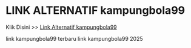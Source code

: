 # LINK ALTERNATIF kampungbola99

Klik Disini >> <a href="https://linksto.pages.dev/">Link Alternatif kampungbola99 </a>

link kampungbola99 terbaru
link kampungbola99 2025